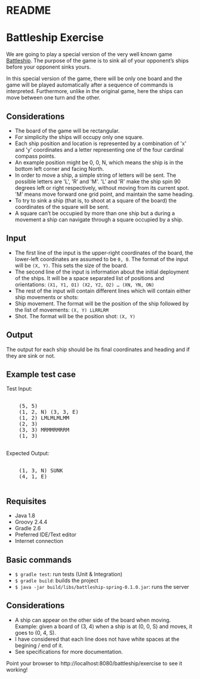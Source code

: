  README
========
# Battleship Exercise

We are going to play a special version of the very well known game [Battleship](https://en.wikipedia.org/wiki/Battleship_(game)). The purpose of the game is to sink all of your opponent’s ships before your opponent sinks yours.

In this special version of the game, there will be only one board and the game will be played automatically after a sequence of commands is interpreted. Furthermore, unlike in the original game, here the ships can move between one turn and the other.

## Considerations

*   The board of the game will be rectangular.
*   For simplicity the ships will occupy only one square.
*   Each ship position and location is represented by a combination of 'x' and 'y' coordinates and a letter representing one of the four cardinal compass points.
*   An example position might be 0, 0, N, which means the ship is in the bottom left corner and facing North.
*   In order to move a ship, a simple string of letters will be sent. The possible letters are 'L', 'R' and 'M'. 'L' and 'R' make the ship spin 90 degrees left or right respectively, without moving from its current spot. 'M' means move forward one grid point, and maintain the same heading.
*   To try to sink a ship (that is, to shoot at a square of the board) the coordinates of the square will be sent.
*   A square can’t be occupied by more than one ship but a during a movement a ship can navigate through a square occupied by a ship.

## Input

*   The first line of the input is the upper-right coordinates of the board, the lower-left coordinates are assumed to be `0, 0`. The format of the input will be `(X, Y)`. This sets the size of the board.
*   The second line of the input is information about the initial deployment of the ships. It will be a space separated list of positions and orientations: `(X1, Y1, O1) (X2, Y2, O2) … (XN, YN, ON)`
*   The rest of the input will contain different lines which will contain either ship movements or shots:
*   Ship movement. The format will be the position of the ship followed by the list of movements: `(X, Y) LLRRLRM`
*   Shot. The format will be the position shot: `(X, Y)`

## Output

The output for each ship should be its final coordinates and heading and if they are sink or not.

## Example test case

Test Input:

<pre>    
    (5, 5)
    (1, 2, N) (3, 3, E)
    (1, 2) LMLMLMLMM
    (2, 3)
    (3, 3) MRMMRMRRM
    (1, 3)
  </pre>

Expected Output:

<pre>    
    (1, 3, N) SUNK
    (4, 1, E)
  </pre>

## Requisites
- Java 1.8
- Groovy 2.4.4
- Gradle 2.6
- Preferred IDE/Text editor
- Internet connection

## Basic commands
- `$ gradle test`: run tests (Unit & Integration)
- `$ gradle build`: builds the project
- `$ java -jar build/libs/battleship-spring-0.1.0.jar`: runs the server

## Considerations
- A ship can appear on the other side of the board when moving. Example: given a board of (3, 4) when a ship is at (0, 0, S) and moves, it goes to (0, 4, S).
- I have considered that each line does not have white spaces at the begining / end of it.
- See specifications for more documentation.

Point your browser to http://localhost:8080/battleship/exercise to see it working!
